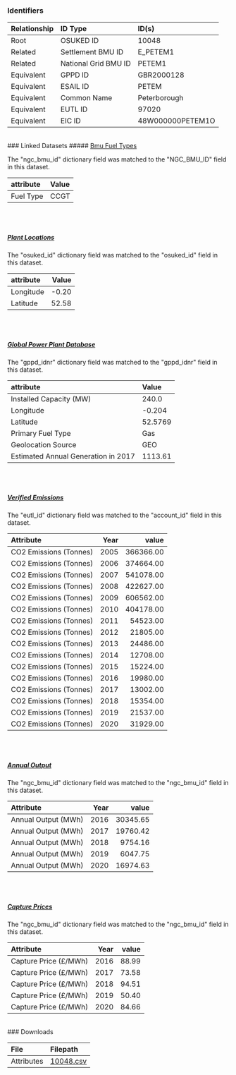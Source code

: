 ### Identifiers

| Relationship   | ID Type              | ID(s)            |
|:---------------|:---------------------|:-----------------|
| Root           | OSUKED ID            | 10048            |
| Related        | Settlement BMU ID    | E_PETEM1         |
| Related        | National Grid BMU ID | PETEM1           |
| Equivalent     | GPPD ID              | GBR2000128       |
| Equivalent     | ESAIL ID             | PETEM            |
| Equivalent     | Common Name          | Peterborough     |
| Equivalent     | EUTL ID              | 97020            |
| Equivalent     | EIC ID               | 48W000000PETEM1O |

<br>
### Linked Datasets
##### <a href="https://raw.githubusercontent.com/OSUKED/Dictionary-Datasets/main/datasets/bmu-fuel-types/datapackage.json">Bmu Fuel Types</a>



The "ngc_bmu_id" dictionary field was matched to the "NGC_BMU_ID" field in this dataset.

| attribute   | Value   |
|:------------|:--------|
| Fuel Type   | CCGT    |

<br><br>
##### <a href="https://raw.githubusercontent.com/OSUKED/Dictionary-Datasets/main/datasets/plant-locations/datapackage.json">Plant Locations</a>



The "osuked_id" dictionary field was matched to the "osuked_id" field in this dataset.

| attribute   |   Value |
|:------------|--------:|
| Longitude   |   -0.20 |
| Latitude    |   52.58 |

<br><br>
##### <a href="https://raw.githubusercontent.com/OSUKED/Dictionary-Datasets/main/datasets/global-power-plant-database/datapackage.json">Global Power Plant Database</a>



The "gppd_idnr" dictionary field was matched to the "gppd_idnr" field in this dataset.

| attribute                           | Value   |
|:------------------------------------|:--------|
| Installed Capacity (MW)             | 240.0   |
| Longitude                           | -0.204  |
| Latitude                            | 52.5769 |
| Primary Fuel Type                   | Gas     |
| Geolocation Source                  | GEO     |
| Estimated Annual Generation in 2017 | 1113.61 |

<br><br>
##### <a href="https://raw.githubusercontent.com/OSUKED/Dictionary-Datasets/main/datasets/verified-emissions/datapackage.json">Verified Emissions</a>



The "eutl_id" dictionary field was matched to the "account_id" field in this dataset.

| Attribute              |   Year |     value |
|:-----------------------|-------:|----------:|
| CO2 Emissions (Tonnes) |   2005 | 366366.00 |
| CO2 Emissions (Tonnes) |   2006 | 374664.00 |
| CO2 Emissions (Tonnes) |   2007 | 541078.00 |
| CO2 Emissions (Tonnes) |   2008 | 422627.00 |
| CO2 Emissions (Tonnes) |   2009 | 606562.00 |
| CO2 Emissions (Tonnes) |   2010 | 404178.00 |
| CO2 Emissions (Tonnes) |   2011 |  54523.00 |
| CO2 Emissions (Tonnes) |   2012 |  21805.00 |
| CO2 Emissions (Tonnes) |   2013 |  24486.00 |
| CO2 Emissions (Tonnes) |   2014 |  12708.00 |
| CO2 Emissions (Tonnes) |   2015 |  15224.00 |
| CO2 Emissions (Tonnes) |   2016 |  19980.00 |
| CO2 Emissions (Tonnes) |   2017 |  13002.00 |
| CO2 Emissions (Tonnes) |   2018 |  15354.00 |
| CO2 Emissions (Tonnes) |   2019 |  21537.00 |
| CO2 Emissions (Tonnes) |   2020 |  31929.00 |

<br><br>
##### <a href="https://raw.githubusercontent.com/OSUKED/Dictionary-Datasets/main/datasets/annual-output/datapackage.json">Annual Output</a>



The "ngc_bmu_id" dictionary field was matched to the "ngc_bmu_id" field in this dataset.

| Attribute           |   Year |    value |
|:--------------------|-------:|---------:|
| Annual Output (MWh) |   2016 | 30345.65 |
| Annual Output (MWh) |   2017 | 19760.42 |
| Annual Output (MWh) |   2018 |  9754.16 |
| Annual Output (MWh) |   2019 |  6047.75 |
| Annual Output (MWh) |   2020 | 16974.63 |

<br><br>
##### <a href="https://raw.githubusercontent.com/OSUKED/Dictionary-Datasets/main/datasets/capture-prices/datapackage.json">Capture Prices</a>



The "ngc_bmu_id" dictionary field was matched to the "ngc_bmu_id" field in this dataset.

| Attribute             |   Year |   value |
|:----------------------|-------:|--------:|
| Capture Price (£/MWh) |   2016 |   88.99 |
| Capture Price (£/MWh) |   2017 |   73.58 |
| Capture Price (£/MWh) |   2018 |   94.51 |
| Capture Price (£/MWh) |   2019 |   50.40 |
| Capture Price (£/MWh) |   2020 |   84.66 |


<br>
### Downloads


| File       | Filepath                                                                              |
|:-----------|:--------------------------------------------------------------------------------------|
| Attributes | [10048.csv](https://osuked.github.io/Power-Station-Dictionary/object_attrs/10048.csv) |
